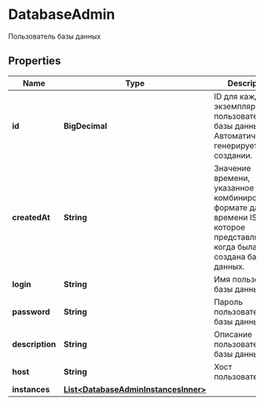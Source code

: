 

# DatabaseAdmin

Пользователь базы данных

## Properties

| Name | Type | Description | Notes |
|------------ | ------------- | ------------- | -------------|
|**id** | **BigDecimal** | ID для каждого экземпляра пользователя базы данных. Автоматически генерируется при создании. |  |
|**createdAt** | **String** | Значение времени, указанное в комбинированном формате даты и времени ISO8601, которое представляет, когда была создана база данных. |  |
|**login** | **String** | Имя пользователя базы данных |  |
|**password** | **String** | Пароль пользователя базы данных |  |
|**description** | **String** | Описание пользователя базы данных |  |
|**host** | **String** | Хост пользователя |  |
|**instances** | [**List&lt;DatabaseAdminInstancesInner&gt;**](DatabaseAdminInstancesInner.md) |  |  |



